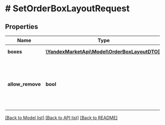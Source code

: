# # SetOrderBoxLayoutRequest

## Properties

Name | Type | Description | Notes
------------ | ------------- | ------------- | -------------
**boxes** | [**\YandexMarketApi\Model\OrderBoxLayoutDTO[]**](OrderBoxLayoutDTO.md) | Список коробок. |
**allow_remove** | **bool** | Передайте &#x60;true&#x60;, если вы собираетесь удалить часть товаров из заказа. | [optional] [default to false]

[[Back to Model list]](../../README.md#models) [[Back to API list]](../../README.md#endpoints) [[Back to README]](../../README.md)
